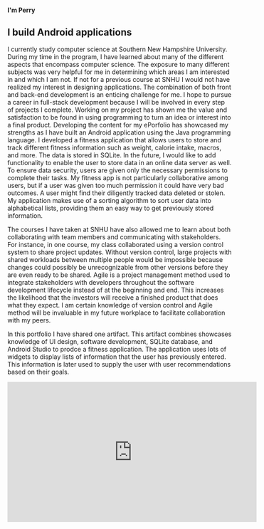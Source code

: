 #### I'm Perry
## I build Android applications

I currently study computer science at Southern New Hampshire University. During my time in the program, I have learned about many of the different aspects that encompass computer science. The exposure to many different subjects was very helpful for me in determining which areas I am interested in and which I am not. If not for a previous course at SNHU I would not have realized my interest in designing applications.  The combination of both front and back-end development is an enticing challenge for me.  I hope to pursue a career in full-stack development because I will be involved in every step of projects I complete. Working on my project has shown me the value and satisfaction to be found in using programming to turn an idea or interest into a final product.
Developing the content for my ePorfolio has showcased my strengths as I have built an Android application using the Java programming language.  I developed a fitness application that allows users to store and track different fitness information such as weight, calorie intake, macros, and more. The data is stored in SQLite. In the future, I would like to add functionality to enable the user to store data in an online data server as well. To ensure data security, users are given only the necessary permissions to complete their tasks. My fitness app is not particularly collaborative among users, but if a user was given too much permission it could have very bad outcomes. A user might find their diligently tracked data deleted or stolen. My application makes use of a sorting algorithm to sort user data into alphabetical lists, providing them an easy way to get previously stored information.

The courses I have taken at SNHU have also allowed me to learn about both collaborating with team members and communicating with stakeholders. For instance, in one course, my class collaborated using a version control system to share project updates. Without version control, large projects with shared workloads between multiple people would be impossible because changes could possibly be unrecognizable from other versions before they are even ready to be shared. Agile is a project management method used to integrate stakeholders with developers throughout the software development lifecycle instead of at the beginning and end.  This increases the likelihood that the investors will receive a finished product that does what they expect. I am certain knowledge of version control and Agile method will be invaluable in my future workplace to facilitate collaboration with my peers.

In this portfolio I have shared one artifact.  This artifact combines showcases knowledge of UI design, software development, SQLite database, and Android Studio to prodce a fitness application.  The application uses lots of widgets to display lists of information that the user has previously entered.  This information is later used to supply the user with user recommendations based on their goals.

<iframe width="560" height="315" src="https://www.youtube.com/embed/js-9ILXXGbw" title="YouTube video player" frameborder="0" allow="accelerometer; autoplay; clipboard-write; encrypted-media; gyroscope; picture-in-picture" allowfullscreen></iframe>
